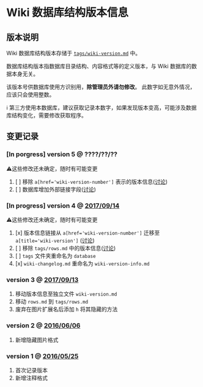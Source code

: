 ﻿# Wiki 数据库结构版本信息

## 版本说明

Wiki 数据库结构版本存储于 [`tags/wiki-version.md`](wiki-version) 中。

数据库结构版本指数据库目录结构、内容格式等的定义版本，与 Wiki 数据库的数据本身无关。

该版本号供数据库使用方识别用，**除管理员外请勿修改**。
此数字如无意外情况，应该只会使用整数。

ℹ 第三方使用本数据库，建议获取记录本数字，如果发现版本变高，可能涉及数据库结构变化，需要修改获取程序。

## 变更记录

###  [In porgress] version 5 @ ????/??/??
⚠这些修改还未确定，随时有可能变更
1.  [ ] 移除 `a[href='wiki-version-number']` 表示的版本信息([讨论](https://github.com/Mapaler/EhTagTranslator/issues/30))
1.  [ ] 数据库增加外部链接字段([讨论](https://github.com/Mapaler/EhTagTranslator/issues/29))

###  [In progress] version 4 @ [2017/09/14](https://github.com/Mapaler/EhTagTranslator/wiki/wiki-version/fcb5a180e6a233efe5a475411ef915f4e06f0e85)
⚠这些修改还未确定，随时有可能变更
1.  [x] 版本信息链接从 `a[href='wiki-version-number']` 迁移至 `a[title='wiki-version']` ([讨论](https://github.com/Mapaler/EhTagTranslator/issues/30))     
1.  [ ] 移除 `tags/rows.md` 中的版本信息([讨论](https://github.com/Mapaler/EhTagTranslator/issues/30))
1.  [ ] `tags` 文件夹重命名为 `database`
1.  [x] `wiki-changelog.md` 重命名为 `wiki-version-info.md`  

### version 3 @ [2017/09/13](https://github.com/Mapaler/EhTagTranslator/wiki/_compare/f22d6e7138b948d5226b579579881bd67f1a36eb)
1.  移动版本信息至独立文件 `wiki-version.md`  
1.  移动 `rows.md` 到 `tags/rows.md`  
1.  废弃在图片扩展名后添加 `h` 将其隐藏的方法

### version 2 @ [2016/06/06](https://github.com/Mapaler/EhTagTranslator/wiki/_compare/533d5e20bece0c3bc84e1987994fe6ade030f2f9)
1.  新增隐藏图片格式  

### version 1 @ [2016/05/25](https://github.com/Mapaler/EhTagTranslator/wiki/_compare/18b79c1314f53315e96793834550af9692f346c6)
1.  首次记录版本  
1.  新增注释格式
